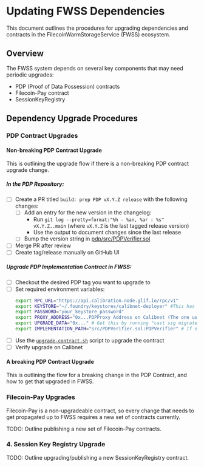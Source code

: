 # Updating FWSS Dependencies

This document outlines the procedures for upgrading dependencies and contracts in the FilecoinWarmStorageService (FWSS) ecosystem.

## Overview

The FWSS system depends on several key components that may need periodic upgrades:
- PDP (Proof of Data Possession) contracts
- Filecoin-Pay contract  
- SessionKeyRegistry

## Dependency Upgrade Procedures

### PDP Contract Upgrades

#### Non-breaking PDP Contract Upgrade

This is outlining the upgrade flow if there is a non-breaking PDP contract upgrade change.

##### In the PDP Repository:
- [ ] Create a PR titled `build: prep PDP vX.Y.Z release` with the following changes:
  - [ ] Add an entry for the new version in the changelog:
    - Run `git log --pretty=format:"%h - %an, %ar : %s" vX.Y.Z..main` (where `vX.Y.Z` is the last tagged release version)
    - Use the output to document changes since the last release
  - [ ] Bump the version string in [pdp/src/PDPVerifier.sol](https://github.com/FilOzone/pdp/blob/e8d31459151d38a057c1df1ed43e34cd7de45476/src/PDPVerifier.sol#L161)
- [ ] Merge PR after review
- [ ] Create tag/release manually on GitHub UI

##### Upgrade PDP Implementation Contract in FWSS:
- [ ] Checkout the desired PDP tag you want to upgrade to
- [ ] Set required environment variables:
  ```bash
  export RPC_URL="https://api.calibration.node.glif.io/rpc/v1"
  export KEYSTORE="~/.foundry/keystores/calibnet-deployer" #This has to be the same keystore that deployed the FWSS contract on Calibration network
  export PASSWORD="your_keystore_password"
  export PROXY_ADDRESS="0x...PDPProxy Address on Calibnet (The one used by FWSS)"
  export UPGRADE_DATA="0x..." # Get this by running "cast sig migrate()"
  export IMPLEMENTATION_PATH="src/PDPVerifier.sol:PDPVerifier" # If executing from /pdp
  ```
- [ ] Use the [`upgrade-contract.sh`](https://github.com/FilOzone/pdp/blob/main/tools/upgrade-contract.sh) script to upgrade the contract
- [ ] Verify upgrade on Calibnet

#### A breaking PDP Contract Upgrade 

This is outlining the flow for a breaking change in the PDP Contract, and how to get that upgraded in FWSS.

### Filecoin-Pay Upgrades

Filecoin-Pay is a non-upgradeable contract, so every change that needs to get propagated up to FWSS requires a new set of contracts currently.

TODO: Outline publishing a new set of Filecoin-Pay contracts.

### 4. Session Key Registry Upgrade

TODO: Outline upgrading/publishing a new SessionKeyRegistry contract.

